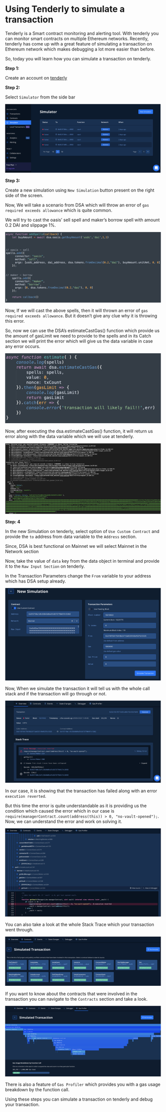 
# Using Tenderly to simulate a transaction

Tenderly is a Smart contract monitoring and alerting tool. With tenderly you can monitor smart contracts on multiple Ethereum networks. Recently, tenderly has come up with a great feature of simulating a transaction on Ethereum network which makes debugging a lot more easier than before.

So, today you will learn how you can simulate a transaction on tenderly.

**Step 1:** 

Create an account on [tenderly](https://dashboard.tenderly.co/register?utm_source=homepage)

**Step 2:** 

Select `Simulator` from the side bar 

![alt text](https://github.com/InstaDApp/dsa-developers/blob/master/img/tenderly/simulator.png)

**Step 3:**

Create a new simulation using `New Simulation` button present on the right side of the screen.

Now, We will take a scenario from DSA which will throw an error of `gas required exceeds allowance` which is quite common. 

We will try to cast the oasis’ sell spell and maker’s borrow spell with amount  0.2 DAI and slippage 1%. 

![alt text](https://github.com/InstaDApp/dsa-developers/blob/master/img/tenderly/spells.png)

Now, If we will cast the above spells, then it will thrown an error of `gas required exceeds allowance`. But it doesn’t give any clue why it is throwing this error.

So, now we can use the DSA’s estimateCastGas() function which provide us the amount of gasLimit we need to provide to the spells and in its Catch section we will print the error which will give us the data variable  in case any error occurs.

![alt text](https://github.com/InstaDApp/dsa-developers/blob/master/img/tenderly/estimate.png)

Now, after executing the dsa.estimateCastGas() function, it will return us error along with the data variable which we will use at tenderly.

![alt text](https://github.com/InstaDApp/dsa-developers/blob/master/img/tenderly/dataVariable.png)

**Step: 4** 

In the new Simulation on tenderly, select option of `Use Custom Contract` and provide the `to` address from data variable to the `Address` section. 

Since, DSA is best functional on Mainnet we will select Mainnet in the Network section 

Now, take the value of `data` key from the data object in terminal and provide it to the `Raw Input Section` on tenderly.

In the Transaction Parameters change the `From` variable to your address which has DSA setup already. 

![alt text](https://github.com/InstaDApp/dsa-developers/blob/master/img/tenderly/newSimulation.png)

Now, When we simulate the transaction it will tell us with the whole call stack and if the transaction will go through or not.

![alt text](https://github.com/InstaDApp/dsa-developers/blob/master/img/tenderly/tenderlyError.png)

In our case, it is showing that the transaction has failed along with an error `execution reverted`. 

But this time the error is quite understandable as it is providing us the condition which caused the error which in our case is `require(managerContract.count(address(this)) > 0, "no-vault-opened");`. Now, we can understand the error and work on solving it.

![alt text](https://github.com/InstaDApp/dsa-developers/blob/master/img/tenderly/callStack.png)

You can also take a look at the whole Stack Trace which your transaction went through.

![alt text](https://github.com/InstaDApp/dsa-developers/blob/master/img/tenderly/contracts.png)

If you want to know about the contracts that were involved in the transaction you can navigate to the `Contracts` section and take a look.


![alt text](https://github.com/InstaDApp/dsa-developers/blob/master/img/tenderly/gasProfiler.png)

There is also a feature of `Gas Profiler` which provides you with a gas usage breakdown by the function call.


Using these steps you can simulate a transaction on tenderly and debug your transaction.
